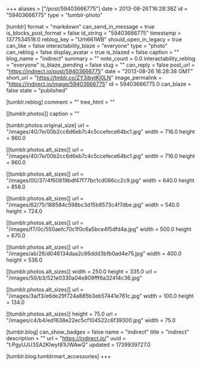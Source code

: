 +++
aliases = ["/post/59403666775"]
date = 2013-08-26T16:28:38Z
id = "59403666775"
type = "tumblr-photo"

[tumblr]
format = "markdown"
can_send_in_message = true
is_blocks_post_format = false
id_string = "59403666775"
timestamp = 1377534518.0
reblog_key = "Urh661WB"
should_open_in_legacy = true
can_like = false
interactability_blaze = "everyone"
type = "photo"
can_reblog = false
display_avatar = true
is_blazed = false
caption = ""
blog_name = "indirect"
summary = ""
note_count = 0.0
interactability_reblog = "everyone"
is_blaze_pending = false
slug = ""
can_reply = false
post_url = "https://indirect.io/post/59403666775"
date = "2013-08-26 16:28:38 GMT"
short_url = "https://tmblr.co/ZY3jbytKl0LN"
image_permalink = "https://indirect.io/image/59403666775"
id = 59403666775.0
can_blaze = false
state = "published"

[tumblr.reblog]
comment = ""
tree_html = ""

[[tumblr.photos]]
caption = ""

[tumblr.photos.original_size]
url = "/images/40/7e/00b2cc6d6eb7c4c5ccefece64bc1.jpg"
width = 716.0
height = 960.0

[[tumblr.photos.alt_sizes]]
url = "/images/40/7e/00b2cc6d6eb7c4c5ccefece64bc1.jpg"
width = 716.0
height = 960.0

[[tumblr.photos.alt_sizes]]
url = "/images/00/37/4f60819bdf47f77bc1cd086cc2c9.jpg"
width = 640.0
height = 858.0

[[tumblr.photos.alt_sizes]]
url = "/images/62/75/188584c598bc3d15b8573c4f7dbe.jpg"
width = 540.0
height = 724.0

[[tumblr.photos.alt_sizes]]
url = "/images/f7/0c/550aefc70c1f0c6a5bce4f5dfd4a.jpg"
width = 500.0
height = 670.0

[[tumblr.photos.alt_sizes]]
url = "/images/ab/26/d046134daa2c86ddd3bfb0ad4e75.jpg"
width = 400.0
height = 536.0

[[tumblr.photos.alt_sizes]]
width = 250.0
height = 335.0
url = "/images/50/b3/521e0330a04e809fff6a32414c36.jpg"

[[tumblr.photos.alt_sizes]]
url = "/images/3a/f3/e6de29f724a885b3eb57441e761c.jpg"
width = 100.0
height = 134.0

[[tumblr.photos.alt_sizes]]
height = 75.0
url = "/images/c4/b4/ed1638e22ec5cf104522c6f39300.jpg"
width = 75.0

[tumblr.blog]
can_show_badges = false
name = "indirect"
title = "indirect"
description = ""
url = "https://indirect.io/"
uuid = "t:PgyUJU3SA2Klwyt81UWAwQ"
updated = 1739939727.0

[tumblr.blog.tumblrmart_accessories]
+++
